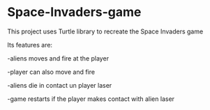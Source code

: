 # Space-Invaders-game

This project uses Turtle library to recreate the Space Invaders game

Its features are:

-aliens moves and fire at the player

-player can also move and fire

-aliens die in contact un player laser

-game restarts if the player makes contact with alien laser
